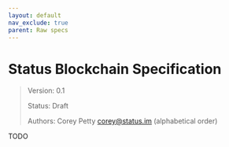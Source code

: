 ```yaml
---
layout: default
nav_exclude: true
parent: Raw specs
---
```


# Status Blockchain Specification

> Version: 0.1
>
> Status: Draft
>
> Authors: Corey Petty [corey@status.im](mailto:corey@status.im) (alphabetical order)

TODO
